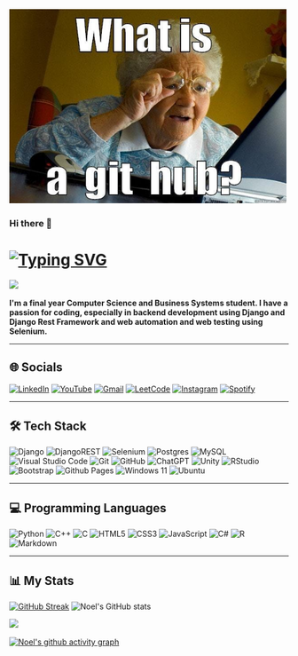 <img src="./whatisagithub.jpg" alt="what is a github?" width="500" height="350">

### Hi there 👋

# [![Typing SVG](https://readme-typing-svg.demolab.com/?lines=I'm+Noel+Mathen+Eldho)](https://git.io/typing-svg)
![](https://komarev.com/ghpvc/?username=noelmathen)

**I'm a final year Computer Science and Business Systems student. I have a passion for coding, especially in backend development using Django and Django Rest Framework and web automation and web testing using Selenium.**

---

## 🌐 Socials
[![LinkedIn](https://img.shields.io/badge/LinkedIn-0077B5?style=for-the-badge&logo=linkedin&logoColor=white)](https://www.linkedin.com/in/noelmathen/)
[![YouTube](https://img.shields.io/badge/YouTube-FF0000?style=for-the-badge&logo=youtube&logoColor=white)](https://youtube.com/@user-so2nz5ne9y?si=n1vzwsUbu-e1-Dfb)
[![Gmail](https://img.shields.io/badge/-Gmail-%23F2A60C?style=for-the-badge&logo=gmail&logoColor=white)](mailto:noelmathen03@gmail.com)
[![LeetCode](https://img.shields.io/badge/LeetCode-000000?style=for-the-badge&logo=LeetCode&logoColor=#d16c06)](https://leetcode.com/u/noelmathen/)
[![Instagram](https://img.shields.io/badge/Instagram-E4405F?style=for-the-badge&logo=instagram&logoColor=white)](https://www.instagram.com/noelmathen)
[![Spotify](https://img.shields.io/badge/Spotify-1ED760?&style=for-the-badge&logo=spotify&logoColor=white)](https://open.spotify.com/user/bt05w7w473f853u2asg6cmi3w?si=1036ba98d9b54e56)

---

## 🛠️ Tech Stack

![Django](https://img.shields.io/badge/django-%23092E20.svg?style=for-the-badge&logo=django&logoColor=white)
![DjangoREST](https://img.shields.io/badge/DJANGO-REST-ff1709?style=for-the-badge&logo=django&logoColor=white&color=ff1709&labelColor=gray)
![Selenium](https://img.shields.io/badge/-selenium-%43B02A?style=for-the-badge&logo=selenium&logoColor=white)
![Postgres](https://img.shields.io/badge/postgres-%23316192.svg?style=for-the-badge&logo=postgresql&logoColor=white)
![MySQL](https://img.shields.io/badge/mysql-4479A1.svg?style=for-the-badge&logo=mysql&logoColor=white)
![Visual Studio Code](https://img.shields.io/badge/Visual%20Studio%20Code-0078d7.svg?style=for-the-badge&logo=visual-studio-code&logoColor=white)
![Git](https://img.shields.io/badge/git-%23F05033.svg?style=for-the-badge&logo=git&logoColor=white)
![GitHub](https://img.shields.io/badge/github-%23121011.svg?style=for-the-badge&logo=github&logoColor=white)
![ChatGPT](https://img.shields.io/badge/chatGPT-74aa9c?style=for-the-badge&logo=openai&logoColor=white)
![Unity](https://img.shields.io/badge/unity-%23000000.svg?style=for-the-badge&logo=unity&logoColor=white)
![RStudio](https://img.shields.io/badge/RStudio-4285F4?style=for-the-badge&logo=rstudio&logoColor=white)
![Bootstrap](https://img.shields.io/badge/bootstrap-%238511FA.svg?style=for-the-badge&logo=bootstrap&logoColor=white)
![Github Pages](https://img.shields.io/badge/github%20pages-121013?style=for-the-badge&logo=github&logoColor=white)
![Windows 11](https://img.shields.io/badge/Windows%2011-%230079d5.svg?style=for-the-badge&logo=Windows%2011&logoColor=white)
![Ubuntu](https://img.shields.io/badge/Ubuntu-E95420?style=for-the-badge&logo=ubuntu&logoColor=white)

---

## 💻 Programming Languages

![Python](https://img.shields.io/badge/python-3670A0?style=for-the-badge&logo=python&logoColor=ffdd54)
![C++](https://img.shields.io/badge/c++-%2300599C.svg?style=for-the-badge&logo=c%2B%2B&logoColor=white)
![C](https://img.shields.io/badge/c-%2300599C.svg?style=for-the-badge&logo=c&logoColor=white)
![HTML5](https://img.shields.io/badge/html5-%23E34F26.svg?style=for-the-badge&logo=html5&logoColor=white)
![CSS3](https://img.shields.io/badge/css3-%231572B6.svg?style=for-the-badge&logo=css3&logoColor=white)
![JavaScript](https://img.shields.io/badge/javascript-%23323330.svg?style=for-the-badge&logo=javascript&logoColor=%23F7DF1E)
![C#](https://img.shields.io/badge/c%23-%23239120.svg?style=for-the-badge&logo=csharp&logoColor=white)
![R](https://img.shields.io/badge/r-%23276DC3.svg?style=for-the-badge&logo=r&logoColor=white)
![Markdown](https://img.shields.io/badge/markdown-%23000000.svg?style=for-the-badge&logo=markdown&logoColor=white)

---

## 📊 My Stats
[![GitHub Streak](https://streak-stats.demolab.com?user=noelmathen&theme=vue-dark&date_format=M%20j%5B%2C%20Y%5D)](https://git.io/streak-stats)
![Noel's GitHub stats](https://github-readme-stats.vercel.app/api?username=noelmathen&show_icons=true&theme=vue-dark)

![](https://github-readme-stats.vercel.app/api/top-langs/?username=noelmathen&langs_count=10&title_color=10b981&text_color=ffffff&icon_color=10b981&bg_color=1c1917&hide_border=true&locale=en&custom_title=Top%20%Languages)
<!-- ![](https://github-readme-stats.vercel.app/api/top-langs/?username=noelmathen&theme=dark&hide_border=true&include_all_commits=true&count_private=true&layout=compact) -->

[![Noel's github activity graph](https://github-readme-activity-graph.vercel.app/graph?username=noelmathen&theme=merko)](https://github.com/ashutosh00710/github-readme-activity-graph)

